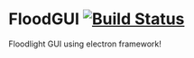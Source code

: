 # FloodGUI  [![Build Status](https://travis-ci.com/ermus19/floodgui.svg?token=JZERp3ng6S2a5pVRX2nz&branch=sprint-1)](https://travis-ci.com/ermus19/floodgui)
Floodlight GUI using electron framework!
